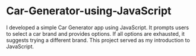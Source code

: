 # Car-Generator-using-JavaScript
I developed a simple Car Generator app using JavaScript. It prompts users to select a car brand and provides options. If all options are exhausted, it suggests trying a different brand. This project served as my introduction to JavaScript.
